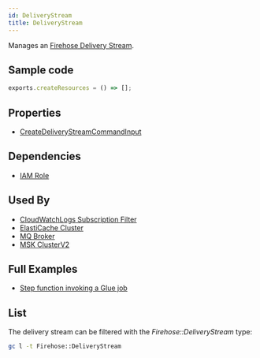 ```yaml
---
id: DeliveryStream
title: DeliveryStream
---
```


Manages an [Firehose Delivery Stream](https://console.aws.amazon.com/firehose/home?#/streams).

## Sample code

```js
exports.createResources = () => [];
```

## Properties

- [CreateDeliveryStreamCommandInput](https://docs.aws.amazon.com/AWSJavaScriptSDK/v3/latest/clients/client-firehose/interfaces/createdeliverystreamcommandinput.html)

## Dependencies

- [IAM Role](../IAM/Role.md)

## Used By

- [CloudWatchLogs Subscription Filter](../CloudWatchLogs/SubscriptionFilter.md)
- [ElastiCache Cluster](../ElastiCache/Cluster.md)
- [MQ Broker](../MQ/Broker.md)
- [MSK ClusterV2](../MSK/ClusterV2.md)

## Full Examples

- [Step function invoking a Glue job](https://github.com/grucloud/grucloud/tree/main/examples/aws/Firehose/firehose-delivery-stream)

## List

The delivery stream can be filtered with the _Firehose::DeliveryStream_ type:

```sh
gc l -t Firehose::DeliveryStream
```

```txt

```
